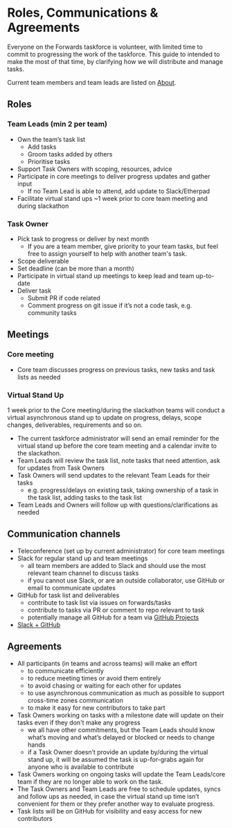 # Roles, Communications & Agreements

Everyone on the Forwards taskforce is volunteer, with limited time to commit to progressing the work of the taskforce. This guide to 
intended to make the most of that time, by clarifying how we will distribute and manage tasks.

Current team members and team leads are listed on [About](https://forwards.github.io/about/).

## Roles

### Team Leads (min 2 per team)

* Own the team’s task list
    * Add tasks
    * Groom tasks added by others
    * Prioritise tasks
* Support Task Owners with scoping, resources, advice
* Participate in core meetings to deliver progress updates and gather input
    * If no Team Lead is able to attend, add update to Slack/Etherpad 
* Facilitate virtual stand ups ~1 week prior to core team meeting and during slackathon 

### Task Owner

* Pick task to progress or deliver by next month
    * If you are a team member, give priority to your team tasks, but feel free to assign yourself to help with another team's task.
* Scope deliverable
* Set deadline (can be more than a month)
* Participate in virtual stand up meetings to keep lead and team up-to-date
* Deliver task
    * Submit PR if code related
    * Comment progress on git issue if it’s not a code task, e.g. community tasks
    
## Meetings

### Core meeting

* Core team discusses progress on previous tasks, new tasks and task lists as needed

### Virtual Stand Up

1 week prior to the Core meeting/during the slackathon teams will conduct a virtual asynchronous stand up to update on progress, 
delays, scope changes, deliverables, requirements and so on.
* The current taskforce administrator will send an email reminder for the virtual stand up before the core team meeting and a calendar 
invite to the slackathon.
* Team Leads will review the task list, note tasks that need attention, ask for updates from Task Owners
* Task Owners will send updates to the relevant Team Leads for their tasks
    * e.g. progress/delays on existing task, taking ownership of a task in the task list, adding tasks to the task list
* Team Leads and Owners will follow up with questions/clarifications as needed

## Communication channels

* Teleconference (set up by current administrator) for core team meetings
* Slack for regular stand up and team meetings 
   * all team members are added to Slack and should use the most relevant team channel to discuss tasks
   * if you cannot use Slack, or are an outside collaborator, use GitHub or email to communicate updates
* GitHub for task list and deliverables 
   * contribute to task list via issues on forwards/tasks
   * contribute to tasks via PR or comment to repo relevant to task
   * potentially manage all GitHub for a team via [GitHub Projects](https://github.com/orgs/forwards/projects)
* [Slack + GitHub](https://slack.github.com)

## Agreements

* All participants (in teams and across teams) will make an effort 
    * to communicate efficiently
    * to reduce meeting times or avoid them entirely
    * to avoid chasing or waiting for each other for updates
    * to use asynchronous communication as much as possible to support cross-time zones communication
    * to make it easy for new contributors to take part
* Task Owners working on tasks with a milestone date will update on their tasks even if they don't make any progress
    * we all have other commitments, but the Team Leads should know what’s moving and what’s delayed or blocked or needs to change hands
    * if a Task Owner doesn’t provide an update by/during the virtual stand up, it will be assumed the task is up-for-grabs again for 
    anyone who is available to contribute 
* Task Owners working on ongoing tasks will update the Team Leads/core team if they are no longer able to work on the task.
* The Task Owners and Team Leads are free to schedule updates, syncs and follow ups as needed, in case the virtual stand up time 
isn’t convenient for them or they prefer another way to evaluate progress.
* Task lists will be on GitHub for visibility and easy access for new contributors

